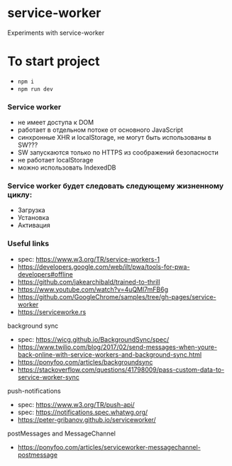 # service-worker
Experiments with service-worker

# To start project

* ```npm i```  
* ```npm run dev```

### Service worker

* не имеет доступа к DOM 
* работает в отдельном потоке от основного JavaScript 
* синхронные XHR и localStorage, не могут быть использованы в SW???
* SW запускаются только по HTTPS из соображений безопасности
* не работает localStorage
* можно использовать IndexedDB  

### Service worker будет следовать следующему жизненному циклу:

* Загрузка
* Установка
* Активация

### Useful links

* spec: https://www.w3.org/TR/service-workers-1
* https://developers.google.com/web/ilt/pwa/tools-for-pwa-developers#offline
* https://github.com/jakearchibald/trained-to-thrill
* https://www.youtube.com/watch?v=4uQMl7mFB6g
* https://github.com/GoogleChrome/samples/tree/gh-pages/service-worker
* https://serviceworke.rs

background sync
* spec: https://wicg.github.io/BackgroundSync/spec/
* https://www.twilio.com/blog/2017/02/send-messages-when-youre-back-online-with-service-workers-and-background-sync.html
* https://ponyfoo.com/articles/backgroundsync
* https://stackoverflow.com/questions/41798009/pass-custom-data-to-service-worker-sync

push-notifications
* spec: https://www.w3.org/TR/push-api/
* spec: https://notifications.spec.whatwg.org/
* https://peter-gribanov.github.io/serviceworker/

postMessages and MessageChannel
* https://ponyfoo.com/articles/serviceworker-messagechannel-postmessage
